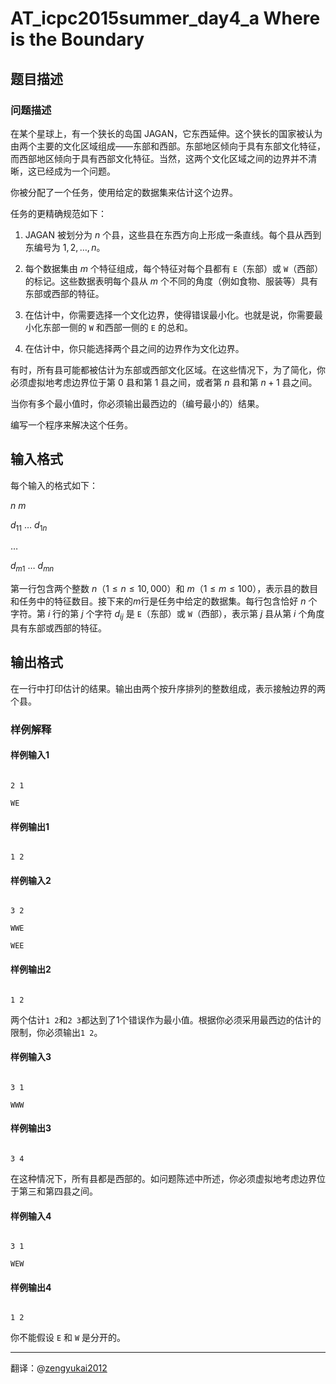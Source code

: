 # AT_icpc2015summer_day4_a Where is the Boundary

## 题目描述

### 问题描述

在某个星球上，有一个狭长的岛国 JAGAN，它东西延伸。这个狭长的国家被认为由两个主要的文化区域组成——东部和西部。东部地区倾向于具有东部文化特征，而西部地区倾向于具有西部文化特征。当然，这两个文化区域之间的边界并不清晰，这已经成为一个问题。

你被分配了一个任务，使用给定的数据集来估计这个边界。

任务的更精确规范如下：

1. JAGAN 被划分为 $n$ 个县，这些县在东西方向上形成一条直线。每个县从西到东编号为 $1, 2, \ldots, n$。
2. 每个数据集由 $m$ 个特征组成，每个特征对每个县都有 `E`（东部）或 `W`（西部）的标记。这些数据表明每个县从 $m$ 个不同的角度（例如食物、服装等）具有东部或西部的特征。
3. 在估计中，你需要选择一个文化边界，使得错误最小化。也就是说，你需要最小化东部一侧的 `W` 和西部一侧的 `E` 的总和。
4. 在估计中，你只能选择两个县之间的边界作为文化边界。

有时，所有县可能都被估计为东部或西部文化区域。在这些情况下，为了简化，你必须虚拟地考虑边界位于第 $0$ 县和第 $1$ 县之间，或者第 $n$ 县和第 $n+1$ 县之间。

当你有多个最小值时，你必须输出最西边的（编号最小的）结果。

编写一个程序来解决这个任务。

## 输入格式

每个输入的格式如下：

$n$ $m$

$d_{11}$ $\ldots$ $d_{1n}$

$\ldots$

$d_{m1}$ $\ldots$ $d_{mn}$

第一行包含两个整数 $n$（$1 \le n \le 10{,}000$）和 $m$（$1 \le m \le 100$），表示县的数目和任务中的特征数目。接下来的$m$行是任务中给定的数据集。每行包含恰好 $n$ 个字符。第 $i$ 行的第 $j$ 个字符 $d_{ij}$ 是 `E`（东部）或 `W`（西部），表示第 $j$ 县从第 $i$ 个角度具有东部或西部的特征。

## 输出格式

在一行中打印估计的结果。输出由两个按升序排列的整数组成，表示接触边界的两个县。

### 样例解释

#### 样例输入1

```
2 1
WE
```

#### 样例输出1

```
1 2
```

#### 样例输入2

```
3 2
WWE
WEE
```

#### 样例输出2

```
1 2
```

两个估计`1 2`和`2 3`都达到了1个错误作为最小值。根据你必须采用最西边的估计的限制，你必须输出`1 2`。

#### 样例输入3

```
3 1
WWW
```

#### 样例输出3

```
3 4
```

在这种情况下，所有县都是西部的。如问题陈述中所述，你必须虚拟地考虑边界位于第三和第四县之间。

#### 样例输入4

```
3 1
WEW
```

#### 样例输出4

```
1 2
```

你不能假设 `E` 和 `W` 是分开的。

---

翻译：@[zengyukai2012](https://www.luogu.com.cn/user/1090444)